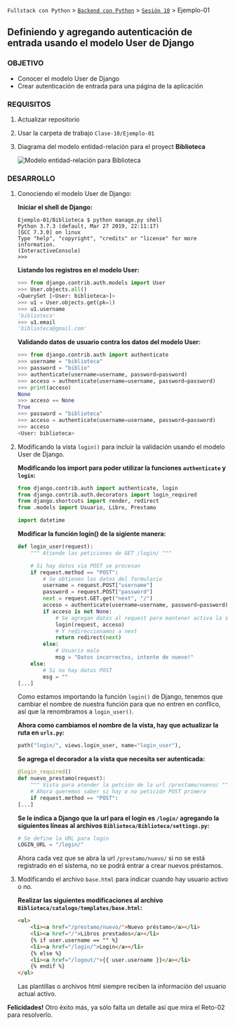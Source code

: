 `Fullstack con Python` > [`Backend con Python`](../../Readme.md) > [`Sesión 10`](../Readme.md) > Ejemplo-01
## Definiendo y agregando autenticación de entrada usando el modelo User de Django

### OBJETIVO
- Conocer el modelo User de Django
- Crear autenticación de entrada para una página de la aplicación

### REQUISITOS
1. Actualizar repositorio
1. Usar la carpeta de trabajo `Clase-10/Ejemplo-01`
1. Diagrama del modelo entidad-relación para el proyect __Biblioteca__

   ![Modelo entidad-relación para Biblioteca](modelo-entidad-relacion.jpg)


### DESARROLLO
1. Conociendo el modelo User de Django:

   __Iniciar el shell de Django:__
   ```console
   Ejemplo-01/Biblioteca $ python manage.py shell
   Python 3.7.3 (default, Mar 27 2019, 22:11:17)
   [GCC 7.3.0] on linux
   Type "help", "copyright", "credits" or "license" for more information.
   (InteractiveConsole)
   >>>
   ```

   __Listando los registros en el modelo User:__

   ```python
   >>> from django.contrib.auth.models import User
   >>> User.objects.all()
   <QuerySet [<User: biblioteca>]>
   >>> u1 = User.objects.get(pk=1)
   >>> u1.username
   'biblioteca'
   >>> u1.email
   'biblioteca@gmail.com'
   ```

   __Validando datos de usuario contra los datos del modelo User:__

   ```python
   >>> from django.contrib.auth import authenticate
   >>> username = "biblioteca"
   >>> password = "biblio"
   >>> authenticate(username=username, password=password)
   >>> acceso = authenticate(username=username, password=password)
   >>> print(acceso)
   None
   >>> acceso == None
   True
   >>> password = "biblioteca"
   >>> acceso = authenticate(username=username, password=password)
   >>> acceso
   <User: biblioteca>
   ```

1. Modificando la vista `login()` para incluir la validación usando el modelo User de Django.

   __Modificando los import para poder utilizar la funciones `authenticate` y `login`:__
   ```python
   from django.contrib.auth import authenticate, login
   from django.contrib.auth.decorators import login_required
   from django.shortcuts import render, redirect
   from .models import Usuario, Libro, Prestamo

   import datetime
   ```

   __Modificar la función login() de la sigiente manera:__
   ```python
   def login_user(request):
       """ Atiende las peticiones de GET /login/ """

       # Si hay datos vía POST se procesan
       if request.method == "POST":
           # Se obtienen los datos del formulario
           username = request.POST["username"]
           password = request.POST["password"]
           next = request.GET.get("next", "/")
           acceso = authenticate(username=username, password=password)
           if acceso is not None:
               # Se agregan datos al request para mantener activa la sesión
               login(request, acceso)
               # Y redireccionamos a next
               return redirect(next)
           else:
               # Usuario malo
               msg = "Datos incorrectos, intente de nuevo!"
       else:
           # Si no hay datos POST
           msg = ""
   [...]
   ```
   Como estamos importando la función `login()` de Django, tenemos que cambiar el nombre de nuestra función para que no entren en conflico, así que la renombramos a `login_user()`.

   __Ahora como cambiamos el nombre de la vista, hay que actualizar la ruta en `urls.py`:__
   ```python
   path("login/", views.login_user, name="login_user"),
   ```

   __Se agrega el decorador a la vista que necesita ser autenticada:__
   ```python
   @login_required()
   def nuevo_prestamo(request):
       """ Vista para atender la petción de la url /prestamo/nuevo/ """
       # Ahora queremos saber si hay o no petición POST primero
       if request.method == "POST":
   [...]
   ```

   __Se le indica a Django que la url para el login es `/login/` agregando la siguientes líneas al archivos `Biblioteca/Biblioteca/settings.py`:__
   ```python
   # Se define la URL para login
   LOGIN_URL = "/login/"
   ```

   Ahora cada vez que se abra la url `/prestamo/nuevo/` si no se está registrado en el sistema, no se podrá entrar a crear nuevos préstamos.

1. Modificando el archivo `base.html` para indicar cuando hay usuario activo o no.

   __Realizar las siguientes modificaciones al archivo `Biblioteca/catalogo/templates/base.html`:__
   ```html
   <ul>
       <li><a href="/prestamo/nuevo/">Nuevo préstamo</a></li>
       <li><a href="/">Libros prestados</a></li>
       {% if user.username == "" %}
       <li><a href="/login/">Login</a></li>
       {% else %}
       <li><a href="/logout/">{{ user.username }}</a></li>
       {% endif %}
   </ul>
   ```
   Las plantillas o archivos html siempre reciben la información del usuario actual activo.

__Felicidades!__ Otro éxito más, ya sólo falta un detalle así que mira el Reto-02 para resolverlo.

